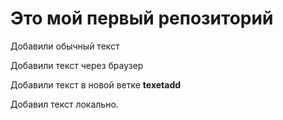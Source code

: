# Это мой первый репозиторий

Добавили обычный текст

Добавили текст через браузер

Добавили текст в новой ветке **texetadd**

Добавил текст локально.